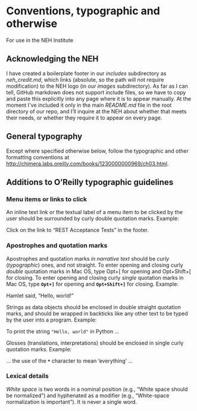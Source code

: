 # Conventions, typographic and otherwise

For use in the NEH Institute

## Acknowledging the NEH

I have created a boilerplate footer in our _includes_ subdirectory as _neh\_credit.md_, which links (absolute, so the path will not require modification) to the NEH logo (in our _images_ subdirectory). As far as I can tell, GitHub markdown does not support include files, so we have to copy and paste this explicitly into any page where it is to appear manually. At the moment I've included it only in the main _README.md_ file in the root directory of our repo, and I’ll inquire at the NEH about whether that meets their needs, or whether they require it to appear on every page.

## General typography

Except where specified otherwise below, follow the typographic and other formatting conventions at <http://chimera.labs.oreilly.com/books/1230000000969/ch03.html>.

## Additions to O’Reilly typographic guidelines

### Menu items or links to click

An inline text link or the textual label of a menu item to be clicked by the user should be surrounded by curly double quotation marks. Example:

Click on the link to “REST Acceptance Tests” in the footer. 

### Apostrophes and quotation marks

Apostrophes and quotation marks _in narrative text_ should be _curly_ (_typographic_) ones, and not straight. To enter opening and closing curly _double_ quotation marks in Mac OS, type Opt+[ for opening and Opt+Shift+[ for closing. To enter opening and closing curly _single_ quotation marks in Mac OS, type **`Opt+]`** for opening and **`Opt+Shift+]`** for closing. Example:

Hamlet said, “Hello, world!”

Strings as data objects should be enclosed in double straight quotation marks, and should be wrapped in backticks like any other text to be typed by the user into a program. Example:

To print the string `"Hello, world"` in Python …

Glosses (translations, interpretations) should be enclosed in single curly quotation marks. Example:

… the use of the **`*`** character to mean ‘everything’ …

### Lexical details

_White space_ is two words in a nominal position (e.g., “White space should be normalized”) and hyphenated as a modifier (e.g., “White-space normalization is important”). It is never a single word.